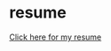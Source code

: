 # resume
[Click here for my resume](https://docs.google.com/gview?url=https://github.com/adrianisuru/resume/releases/download/latest/resume.pdf)
